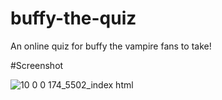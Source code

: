 # buffy-the-quiz
An online quiz for buffy the vampire fans to take!

#Screenshot

![10 0 0 174_5502_index html](https://user-images.githubusercontent.com/111668966/193148869-39dc8ced-a47d-4e8b-ba97-39fe23f4ea6a.png)

